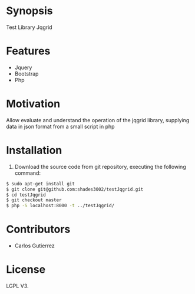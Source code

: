 # Synopsis
Test Library Jqgrid
# Features

* Jquery
* Bootstrap
* Php

# Motivation

Allow evaluate and understand the operation of the jqgrid library, supplying data in json format from a small script in php

# Installation

1. Download the source code from git repository, executing the following command:

```bash
$ sudo apt-get install git
$ git clone git@github.com:shades3002/testJqgrid.git
$ cd testJqgrid
$ git checkout master
$ php -S localhost:8000 -t ../testJqgrid/
```

# Contributors

- Carlos Gutierrez

# License

LGPL V3.